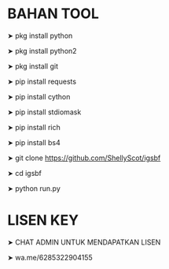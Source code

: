# BAHAN TOOL

➤ pkg install python

➤ pkg install python2

➤ pkg install git

➤ pip install requests

➤ pip install cython

➤ pip install stdiomask

➤ pip install rich

➤ pip install bs4

➤ git clone https://github.com/ShellyScot/igsbf

➤ cd igsbf

➤ python run.py

# LISEN KEY 

➤ CHAT ADMIN UNTUK MENDAPATKAN LISEN

➤ wa.me/6285322904155

